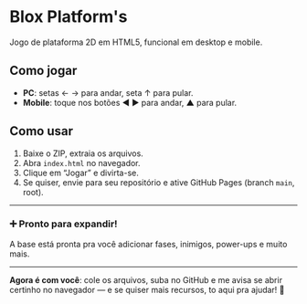 # Blox Platform's

Jogo de plataforma 2D em HTML5, funcional em desktop e mobile.

## Como jogar

- **PC**: setas ← → para andar, seta ↑ para pular.
- **Mobile**: toque nos botões ◀ ▶ para andar, ▲ para pular.

## Como usar

1. Baixe o ZIP, extraia os arquivos.
2. Abra `index.html` no navegador.
3. Clique em “Jogar” e divirta-se.
4. Se quiser, envie para seu repositório e ative GitHub Pages (branch `main`, root).

---

### ➕ Pronto para expandir!

A base está pronta pra você adicionar fases, inimigos, power-ups e muito mais.

---

**Agora é com você**: cole os arquivos, suba no GitHub e me avisa se abrir certinho no navegador — e se quiser mais recursos, to aqui pra ajudar! 🚀
